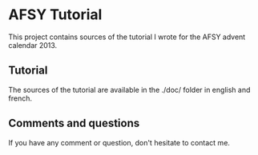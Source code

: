 # AFSY Tutorial

This project contains sources of the tutorial I wrote for the AFSY advent calendar 2013.

## Tutorial 

The sources of the tutorial are available in the ./doc/ folder in english and french.

## Comments and questions

If you have any comment or question, don't hesitate to contact me.
